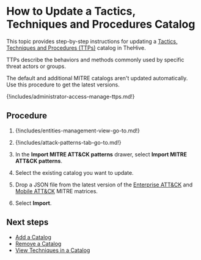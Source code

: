 # How to Update a Tactics, Techniques and Procedures Catalog

This topic provides step-by-step instructions for updating a [Tactics, Techniques and Procedures (TTPs)](../../user-guides/analyst-corner/cases/ttps/about-ttps.md) catalog in TheHive.

TTPs describe the behaviors and methods commonly used by specific threat actors or groups.

The default and additional MITRE catalogs aren't updated automatically. Use this procedure to get the latest versions.

{!includes/administrator-access-manage-ttps.md!}

<h2>Procedure</h2>

1. {!includes/entities-management-view-go-to.md!}

2. {!includes/attack-patterns-tab-go-to.md!}

3. In the **Import MITRE ATT&CK patterns** drawer, select **Import MITRE ATT&CK patterns**.

4. Select the existing catalog you want to update.

5. Drop a JSON file from the latest version of the [Enterprise ATT&CK](https://raw.githubusercontent.com/mitre/cti/master/enterprise-attack/enterprise-attack.json?version=TheHive-5.4.10-1-SNAPSHOT) and [Mobile ATT&CK](https://raw.githubusercontent.com/mitre/cti/master/mobile-attack/mobile-attack.json?version=TheHive-5.4.10-1-SNAPSHOT) MITRE matrices.

6. Select **Import**.

<h2>Next steps</h2>

* [Add a Catalog](add-a-catalog.md)
* [Remove a Catalog](remove-a-catalog.md)
* [View Techniques in a Catalog](view-techniques-in-a-catalog.md)